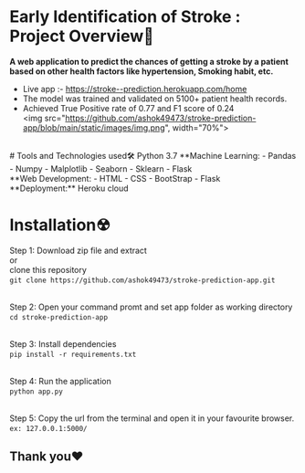 # Early Identification of Stroke : Project Overview🎯
**A web application to predict the chances of getting a stroke by a patient based on other health factors like hypertension, Smoking habit, etc.**
- Live app :- https://stroke--prediction.herokuapp.com/home
- The model was trained and validated on 5100+ patient health records. 
- Achieved True Positive rate of 0.77 and F1 score of 0.24<br>
<img src="https://github.com/ashok49473/stroke-prediction-app/blob/main/static/images/img.png", width="70%">
<br>
# Tools and Technologies used🛠
Python 3.7
**Machine Learning: 
- Pandas
- Numpy
- Malplotlib 
- Seaborn 
- Sklearn
- Flask
<br>
**Web Development:
- HTML
- CSS
- BootStrap 
- Flask<br>
**Deployment:** Heroku cloud

# Installation☢
Step 1: Download zip file and extract
<br>or<br>
clone this repository<br>
`git clone https://github.com/ashok49473/stroke-prediction-app.git`<br><br>

Step 2: Open your command promt and set app folder as working directory<br>
`cd stroke-prediction-app`<br><br>

Step 3: Install dependencies<br>
`pip install -r requirements.txt`<br><br>

Step 4: Run the application<br>
`python app.py`<br><br>

Step 5: Copy the url from the terminal and open it in your favourite browser.<br>
`ex: 127.0.0.1:5000/`<br>
## Thank you❤
